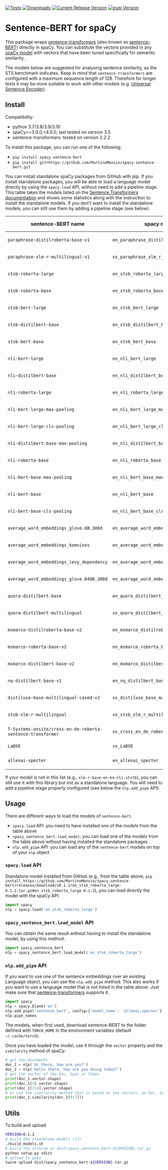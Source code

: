 [![Tests](https://github.com/MartinoMensio/spacy-sentence-bert/actions/workflows/tests.yml/badge.svg)](https://github.com/MartinoMensio/spacy-sentence-bert/actions/workflows/tests.yml)
[![Downloads](https://static.pepy.tech/badge/spacy-sentence-bert)](https://pepy.tech/project/spacy-sentence-bert)
[![Current Release Version](https://img.shields.io/github/release/MartinoMensio/spacy-sentence-bert.svg?style=flat-square&logo=github)](https://github.com/MartinoMensio/spacy-sentence-bert/releases)
[![pypi Version](https://img.shields.io/pypi/v/spacy-sentence-bert.svg?style=flat-square&logo=pypi&logoColor=white)](https://pypi.org/project/spacy-sentence-bert/)
# Sentence-BERT for spaCy

This package wraps [sentence-transformers](https://github.com/UKPLab/sentence-transformers) (also known as [sentence-BERT](http://arxiv.org/abs/1908.10084)) directly in spaCy.
You can substitute the vectors provided in any [spaCy model](https://spacy.io/models) with vectors that have been tuned specifically for semantic similarity.

The models below are suggested for analysing sentence similarity, as the STS benchmark indicates.
Keep in mind that `sentence-transformers` are configured with a maximum sequence length of 128. Therefore for longer texts it may be more suitable to work with other models (e.g. [Universal Sentence Encoder](https://github.com/MartinoMensio/spacy-universal-sentence-encoder-tfhub)).

## Install

Compatibility:
- python 3.7/3.8/3.9/3.10
- spaCy>=3.0.0,<4.0.0, last tested on version 3.5
- sentence-transformers: tested on version 2.2.2

To install this package, you can run one of the following:

- `pip install spacy-sentence-bert`
-  `pip install git+https://github.com/MartinoMensio/spacy-sentence-bert.git`

You can install standalone spaCy packages from GitHub with pip. If you install standalone packages, you will be able to load a language model directly by using the `spacy.load` API, without need to add a pipeline stage.
This table takes the models listed on the [Sentence Transformers documentation](https://www.sbert.net/docs/pretrained_models.html) and shows some statistics along with the instruction to install the standalone models.
If you don't want to install the standalone models, you can still use them by adding a pipeline stage (see below).


|  sentence-BERT name                    |  spacy model name  |  dimensions          |  language  | STS benchmark | standalone install |
|----------------------------------------|--------------------|----------------------|------------|---------------|---------|
| `paraphrase-distilroberta-base-v1`     | `en_paraphrase_distilroberta_base_v1`            |  768 | en | 81.81          | `pip install https://github.com/MartinoMensio/spacy-sentence-bert/releases/download/v0.1.2/en_paraphrase_distilroberta_base_v1-0.1.2.tar.gz#en_paraphrase_distilroberta_base_v1-0.1.2`  |
| `paraphrase-xlm-r-multilingual-v1`     | `xx_paraphrase_xlm_r_multilingual_v1`            |  768 | 50+ | 83.50          | `pip install https://github.com/MartinoMensio/spacy-sentence-bert/releases/download/v0.1.2/xx_paraphrase_xlm_r_multilingual_v1-0.1.2.tar.gz#xx_paraphrase_xlm_r_multilingual_v1-0.1.2`  |
| `stsb-roberta-large`   | `en_stsb_roberta_large`   | 1024 | en | 86.39          | `pip install https://github.com/MartinoMensio/spacy-sentence-bert/releases/download/v0.1.2/en_stsb_roberta_large-0.1.2.tar.gz#en_stsb_roberta_large-0.1.2`  |
| `stsb-roberta-base`    | `en_stsb_roberta_base`    |  768 | en | 85.44          | `pip install https://github.com/MartinoMensio/spacy-sentence-bert/releases/download/v0.1.2/en_stsb_roberta_base-0.1.2.tar.gz#en_stsb_roberta_base-0.1.2`  |
| `stsb-bert-large`      | `en_stsb_bert_large`      | 1024 | en | 85.29          | `pip install https://github.com/MartinoMensio/spacy-sentence-bert/releases/download/v0.1.2/en_stsb_bert_large-0.1.2.tar.gz#en_stsb_bert_large-0.1.2`  |
| `stsb-distilbert-base` | `en_stsb_distilbert_base` |  768 | en | 85.16          | `pip install https://github.com/MartinoMensio/spacy-sentence-bert/releases/download/v0.1.2/en_stsb_distilbert_base-0.1.2.tar.gz#en_stsb_distilbert_base-0.1.2`  |
| `stsb-bert-base`       | `en_stsb_bert_base`       |  768 | en | 85.14          | `pip install https://github.com/MartinoMensio/spacy-sentence-bert/releases/download/v0.1.2/en_stsb_bert_base-0.1.2.tar.gz#en_stsb_bert_base-0.1.2`  |
| `nli-bert-large`           | `en_nli_bert_large`           | 1024 | en | 79.19          | `pip install https://github.com/MartinoMensio/spacy-sentence-bert/releases/download/v0.1.2/en_nli_bert_large-0.1.2.tar.gz#en_nli_bert_large-0.1.2`  |
| `nli-distilbert-base`      | `en_nli_distilbert_base`      |  768 | en | 78.69          | `pip install https://github.com/MartinoMensio/spacy-sentence-bert/releases/download/v0.1.2/en_nli_distilbert_base-0.1.2.tar.gz#en_nli_distilbert_base-0.1.2`  |
| `nli-roberta-large`        | `en_nli_roberta_large`        | 1024 | en | 78.69          | `pip install https://github.com/MartinoMensio/spacy-sentence-bert/releases/download/v0.1.2/en_nli_roberta_large-0.1.2.tar.gz#en_nli_roberta_large-0.1.2`  |
| `nli-bert-large-max-pooling`            | `en_nli_bert_large_max_pooling`            | 1024 | en | 78.41          | `pip install https://github.com/MartinoMensio/spacy-sentence-bert/releases/download/v0.1.2/en_nli_bert_large_max_pooling-0.1.2.tar.gz#en_nli_bert_large_max_pooling-0.1.2`  |
| `nli-bert-large-cls-pooling`             | `en_nli_bert_large_cls_pooling`            | 1024 | en | 78.29          | `pip install https://github.com/MartinoMensio/spacy-sentence-bert/releases/download/v0.1.2/en_nli_bert_large_cls_pooling-0.1.2.tar.gz#en_nli_bert_large_cls_pooling-0.1.2`  |
| `nli-distilbert-base-max-pooling`             | `en_nli_distilbert_base_max_pooling`            | 768 | en | 77.61          | `pip install https://github.com/MartinoMensio/spacy-sentence-bert/releases/download/v0.1.2/en_nli_distilbert_base_max_pooling-0.1.2.tar.gz#en_nli_distilbert_base_max_pooling-0.1.2`  |
| `nli-roberta-base`         | `en_nli_roberta_base`         |  768 | en | 77.49          | `pip install https://github.com/MartinoMensio/spacy-sentence-bert/releases/download/v0.1.2/en_nli_roberta_base-0.1.2.tar.gz#en_nli_roberta_base-0.1.2`  |
| `nli-bert-base-max-pooling`             | `en_nli_bert_base_max_pooling`             |  768 | en | 77.21          | `pip install https://github.com/MartinoMensio/spacy-sentence-bert/releases/download/v0.1.2/en_nli_bert_base_max_pooling-0.1.2.tar.gz#en_nli_bert_base_max_pooling-0.1.2`  |
| `nli-bert-base`            | `en_nli_bert_base`            |  768 | en | 77.12          | `pip install https://github.com/MartinoMensio/spacy-sentence-bert/releases/download/v0.1.2/en_nli_bert_base-0.1.2.tar.gz#en_nli_bert_base-0.1.2`  |
| `nli-bert-base-cls-pooling`              | `en_nli_bert_base_cls_pooling`              |  768 | en | 76.30          | `pip install https://github.com/MartinoMensio/spacy-sentence-bert/releases/download/v0.1.2/en_nli_bert_base_cls_pooling-0.1.2.tar.gz#en_nli_bert_base_cls_pooling-0.1.2`  |
| `average_word_embeddings_glove.6B.300d`              | `en_average_word_embeddings_glove.6B.300d`              |  768 | en | 61.77          | `pip install https://github.com/MartinoMensio/spacy-sentence-bert/releases/download/v0.1.2/en_average_word_embeddings_glove.6B.300d-0.1.2.tar.gz#en_average_word_embeddings_glove.6B.300d-0.1.2`  |
| `average_word_embeddings_komninos`              | `en_average_word_embeddings_komninos`              |  768 | en | 61.56          | `pip install https://github.com/MartinoMensio/spacy-sentence-bert/releases/download/v0.1.2/en_average_word_embeddings_komninos-0.1.2.tar.gz#en_average_word_embeddings_komninos-0.1.2`  |
| `average_word_embeddings_levy_dependency`              | `en_average_word_embeddings_levy_dependency`              |  768 | en | 59.22          | `pip install https://github.com/MartinoMensio/spacy-sentence-bert/releases/download/v0.1.2/en_average_word_embeddings_levy_dependency-0.1.2.tar.gz#en_average_word_embeddings_levy_dependency-0.1.2`  |
| `average_word_embeddings_glove.840B.300d`              | `en_average_word_embeddings_glove.840B.300d`              |  768 | en | 52.54          | `pip install https://github.com/MartinoMensio/spacy-sentence-bert/releases/download/v0.1.2/en_average_word_embeddings_glove.840B.300d-0.1.2.tar.gz#en_average_word_embeddings_glove.840B.300d-0.1.2`  |
| `quora-distilbert-base`              | `en_quora_distilbert_base`              |  768 | en | N/A          | `pip install https://github.com/MartinoMensio/spacy-sentence-bert/releases/download/v0.1.2/en_quora_distilbert_base-0.1.2.tar.gz#en_quora_distilbert_base-0.1.2`  |
| `quora-distilbert-multilingual`              | `xx_quora_distilbert_multilingual`              |  768 | 50+ | N/A          | `pip install https://github.com/MartinoMensio/spacy-sentence-bert/releases/download/v0.1.2/xx_quora_distilbert_multilingual-0.1.2.tar.gz#xx_quora_distilbert_multilingual-0.1.2`  |
| `msmarco-distilroberta-base-v2`              | `en_msmarco_distilroberta_base_v2`              |  768 | en | N/A          | `pip install https://github.com/MartinoMensio/spacy-sentence-bert/releases/download/v0.1.2/en_msmarco_distilroberta_base_v2-0.1.2.tar.gz#en_msmarco_distilroberta_base_v2-0.1.2`  |
| `msmarco-roberta-base-v2`              | `en_msmarco_roberta_base_v2`              |  768 | en | N/A          | `pip install https://github.com/MartinoMensio/spacy-sentence-bert/releases/download/v0.1.2/en_msmarco_roberta_base_v2-0.1.2.tar.gz#en_msmarco_roberta_base_v2-0.1.2`  |
| `msmarco-distilbert-base-v2`              | `en_msmarco_distilbert_base_v2`              |  768 | en | N/A          | `pip install https://github.com/MartinoMensio/spacy-sentence-bert/releases/download/v0.1.2/en_msmarco_distilbert_base_v2-0.1.2.tar.gz#en_msmarco_distilbert_base_v2-0.1.2`  |
| `nq-distilbert-base-v1`              | `en_nq_distilbert_base_v1`              |  768 | en | N/A          | `pip install https://github.com/MartinoMensio/spacy-sentence-bert/releases/download/v0.1.2/en_nq_distilbert_base_v1-0.1.2.tar.gz#en_nq_distilbert_base_v1-0.1.2`  |
| `distiluse-base-multilingual-cased-v2`              | `xx_distiluse_base_multilingual_cased_v2`              |  512 | 50+ | N/A          | `pip install https://github.com/MartinoMensio/spacy-sentence-bert/releases/download/v0.1.2/xx_distiluse_base_multilingual_cased_v2-0.1.2.tar.gz#xx_distiluse_base_multilingual_cased_v2-0.1.2`  |
| `stsb-xlm-r-multilingual`    | `xx_stsb_xlm_r_multilingual`    |  768 | 50+ | N/A | `pip install https://github.com/MartinoMensio/spacy-sentence-bert/releases/download/v0.1.2/xx_stsb_xlm_r_multilingual-0.1.2.tar.gz#xx_stsb_xlm_r_multilingual-0.1.2`  |
| `T-Systems-onsite/cross-en-de-roberta-sentence-transformer`              | `xx_cross_en_de_roberta_sentence_transformer`              |  768 | en,de | N/A          | `pip install https://github.com/MartinoMensio/spacy-sentence-bert/releases/download/v0.1.2/xx_cross_en_de_roberta_sentence_transformer-0.1.2.tar.gz#xx_cross_en_de_roberta_sentence_transformer-0.1.2`  |
| `LaBSE`              | `xx_LaBSE`              |  768 | 109 | N/A          | `pip install https://github.com/MartinoMensio/spacy-sentence-bert/releases/download/v0.1.2/xx_LaBSE-0.1.2.tar.gz#xx_LaBSE-0.1.2`  |
| `allenai-specter`              | `en_allenai_specter`              |  768 | en | N/A          | `pip install https://github.com/MartinoMensio/spacy-sentence-bert/releases/download/v0.1.2/en_allenai_specter-0.1.2.tar.gz#en_allenai_specter-0.1.2`  |

If your model is not in this list (e.g., `xlm-r-base-en-ko-nli-ststb`), you can still use it with this library but not as a standalone language. You will need to add a pipeline stage properly configured (see below the `nlp.add_pipe` API).



## Usage

There are different ways to load the models of `sentence-bert`.

- `spacy.load` API: you need to have installed one of the models from the table above
- `spacy_sentence_bert.load_model`: you can load one of the models from the table above without having installed the standalone packages
- `nlp.add_pipe` API: you can load any of the `sentence-bert` models on top of your `nlp` object


### `spacy.load` API

Standalone model installed from GitHub (e.g., from the table above, `pip install https://github.com/MartinoMensio/spacy-sentence-bert/releases/download/v0.1.2/en_stsb_roberta_large-0.1.2.tar.gz#en_stsb_roberta_large-0.1.2`), you can load directly the model with the spaCy API:

```python
import spacy
nlp = spacy.load('en_stsb_roberta_large')
```

### `spacy_sentence_bert.load_model` API

You can obtain the same result without having to install the standalone model, by using this method:

```python
import spacy_sentence_bert
nlp = spacy_sentence_bert.load_model('en_stsb_roberta_large')
```

### `nlp.add_pipe` API

If you want to use one of the sentence embeddings over an existing Language object, you can use the `nlp.add_pipe` method.
This also works if you want to use a language model that is not listed in the table above. Just make sure that [sentence-transformers](https://github.com/UKPLab/sentence-transformers) supports it.

```python
import spacy
nlp = spacy.blank('en')
nlp.add_pipe('sentence_bert', config={'model_name': 'allenai-specter'})
nlp.pipe_names
```

The models, when first used, download sentence-BERT to the folder defined with `TORCH_HOME` in the environment variables (default `~/.cache/torch`).

Once you have loaded the model, use it through the `vector` property and the `similarity` method of spaCy:

```python
# get two documents
doc_1 = nlp('Hi there, how are you?')
doc_2 = nlp('Hello there, how are you doing today?')
# get the vector of the Doc, Span or Token
print(doc_1.vector.shape)
print(doc_1[3].vector.shape)
print(doc_1[2:4].vector.shape)
# or use the similarity method that is based on the vectors, on Doc, Span or Token
print(doc_1.similarity(doc_2[0:7]))
```



## Utils

To build and upload
```bash
VERSION=0.1.2
# build the standalone models (17)
./build_models.sh
# build the archive at dist/spacy_sentence_bert-${VERSION}.tar.gz
python setup.py sdist
# upload to pypi
twine upload dist/spacy_sentence_bert-${VERSION}.tar.gz
```